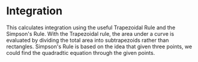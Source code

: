# Integration
This calculates integration using the useful Trapezoidal Rule and the Simpson's Rule. With the Trapezoidal rule, the area under a curve is evaluated by dividing the total area into subtrapezoids rather than rectangles. Simpson's Rule is based on the idea that given three points, we could find the quadradtic equation through the given points.
